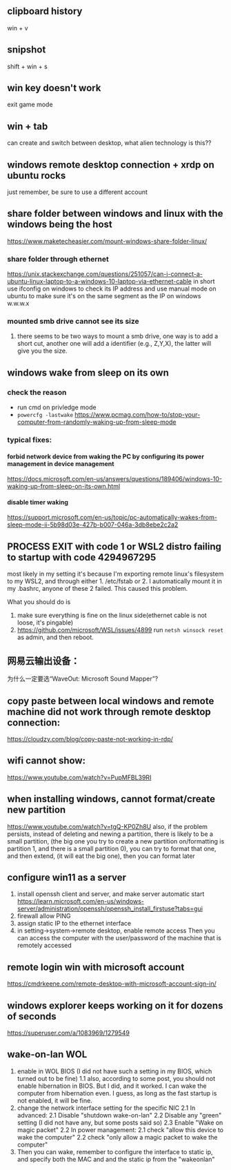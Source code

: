 ## clipboard history
win + v
## snipshot
shift + win + s
## win key doesn't work
exit game mode
## win + tab
can create and switch between desktop, what alien technology is this??

## windows remote desktop connection + xrdp on ubuntu rocks
just remember, be sure to use a different account

## share folder between windows and linux with the windows being the host
https://www.maketecheasier.com/mount-windows-share-folder-linux/
### share folder through ethernet 
https://unix.stackexchange.com/questions/251057/can-i-connect-a-ubuntu-linux-laptop-to-a-windows-10-laptop-via-ethernet-cable
in short use ifconfig on windows to check its IP address
and use manual mode on ubuntu to make sure it's on the same segment as the IP on windows w.w.w.x
### mounted smb drive cannot see its size
1. there seems to be two ways to mount a smb drive, one way is to add a short cut, another one will add a identifier (e.g., Z,Y,X), the latter will give you the size. 

## windows wake from sleep on its own
### check the reason 
- run cmd on privledge mode
- `powercfg -lastwake`
https://www.pcmag.com/how-to/stop-your-computer-from-randomly-waking-up-from-sleep-mode
### typical fixes:
#### forbid network device from waking the PC by configuring its power management in device management
https://docs.microsoft.com/en-us/answers/questions/189406/windows-10-waking-up-from-sleep-on-its-own.html
#### disable timer waking
https://support.microsoft.com/en-us/topic/pc-automatically-wakes-from-sleep-mode-ii-5b98d03e-427b-b007-046a-3db8ebe2c2a2 


## PROCESS EXIT with code 1 or WSL2 distro failing to startup with code 4294967295
most likely in my setting it's because I'm exporting remote linux's filesystem to my WSL2,
and through either 1. /etc/fstab or 2. I automatically mount it in my .bashrc, anyone of these 2 failed.
This caused this problem.

What you should do is 
1. make sure everything is fine on the linux side(ethernet cable is not loose, it's pingable)
2. https://github.com/microsoft/WSL/issues/4899
run `netsh winsock reset` as admin, and then reboot.

## 网易云输出设备：
为什么一定要选“WaveOut: Microsoft Sound Mapper”?

## copy paste between local windows and remote machine did not work through remote desktop connection:
https://cloudzy.com/blog/copy-paste-not-working-in-rdp/

## wifi cannot show:
https://www.youtube.com/watch?v=PupMFBL39RI

## when installing windows, cannot format/create new partition
https://www.youtube.com/watch?v=tgQ-KP0Zh8U
also, if the problem persists, instead of deleting and newing a partition, 
there is likely to be a small partition, (the big one you try to create a new partition on/formatting is partition 1, and there is a small partition 0), you can try to format that one, and then extend, (it will eat the big one), then you can format later 

## configure win11 as a server
1. install openssh client and server, and make server automatic start
	https://learn.microsoft.com/en-us/windows-server/administration/openssh/openssh_install_firstuse?tabs=gui
2. firewall allow PING
3. assign static IP to the ethernet interface
4. in setting->system->remote desktop, enable remote access
Then you can access the computer with the user/password of the machine that is remotely accessed

## remote login win with microsoft account
https://cmdrkeene.com/remote-desktop-with-microsoft-account-sign-in/

## windows explorer keeps working on it for dozens of seconds
https://superuser.com/a/1083969/1279549

## wake-on-lan WOL
1. enable in WOL BIOS (I did not have such a setting in my BIOS, which turned out to be fine)
	1.1 also, according to some post, you should not enable hibernation in BIOS. But I did, and it worked. I can wake the computer from hibernation even. I guess, as long as the fast startup is not enabled, it will be fine. 
2. change the network interface setting for the specific NIC
	2.1 In advanced:
		2.1 Disable "shutdown wake-on-lan"
		2.2 Disable any "green" setting (I did not have any, but some posts said so)
		2.3 Enable "Wake on magic packet" 
	2.2 In power management:
		2.1 check "allow this device to wake the computer"
		2.2 check "only allow a magic packet to wake the computer"
3. Then you can wake, remember to configure the interface to static ip, and specify both the MAC and and the static ip from the "wakeonlan" 
